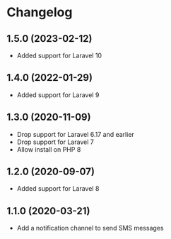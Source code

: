 # Changelog

## 1.5.0 (2023-02-12)

- Added support for Laravel 10

## 1.4.0 (2022-01-29)

- Added support for Laravel 9

## 1.3.0 (2020-11-09)

- Drop support for Laravel 6.17 and earlier
- Drop support for Laravel 7
- Allow install on PHP 8

## 1.2.0 (2020-09-07)

- Added support for Laravel 8

## 1.1.0 (2020-03-21)

- Add a notification channel to send SMS messages
